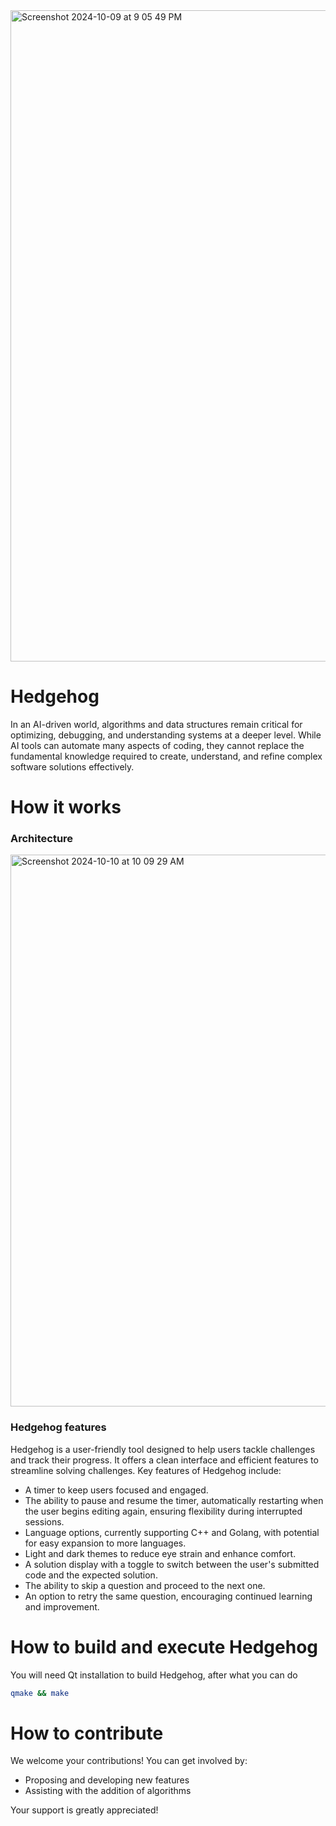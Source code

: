 
<!-- <img width="1042" alt="Screenshot 2024-10-09 at 9 05 36 PM" src="https://github.com/user-attachments/assets/909485fd-68d4-4c96-8535-add125f29a51"> -->
<img width="1042" alt="Screenshot 2024-10-09 at 9 05 49 PM" src="https://github.com/user-attachments/assets/88f62063-929b-49cf-abf7-6fd9018d0238">
<!-- <img width="1042" alt="Screenshot 2024-10-09 at 9 05 56 PM" src="https://github.com/user-attachments/assets/74cfff1b-5700-4429-b0d4-97c1eeecf056"> -->

# Hedgehog

In an AI-driven world, algorithms and data structures remain critical for optimizing, debugging, and understanding systems at a deeper level. While AI tools can automate many aspects of coding, they cannot replace the fundamental knowledge required to create, understand, and refine complex software solutions effectively.

# How it works

### Architecture 

<img width="883" alt="Screenshot 2024-10-10 at 10 09 29 AM" src="https://github.com/user-attachments/assets/5e366cdb-2a63-46a4-a075-0f7f079f1083">


### Hedgehog features

Hedgehog is a user-friendly tool designed to help users tackle challenges and track their progress. It offers a clean interface and efficient features to streamline solving challenges.
Key features of Hedgehog include:

- A timer to keep users focused and engaged.
- The ability to pause and resume the timer, automatically restarting when the user begins editing again, ensuring flexibility during interrupted sessions.
- Language options, currently supporting C++ and Golang, with potential for easy expansion to more languages.
- Light and dark themes to reduce eye strain and enhance comfort.
- A solution display with a toggle to switch between the user's submitted code and the expected solution.
- The ability to skip a question and proceed to the next one.
- An option to retry the same question, encouraging continued learning and improvement.

# How to build and execute Hedgehog

You will need Qt installation to build Hedgehog, after what you can do

```bash
qmake && make
```

# How to contribute

We welcome your contributions! You can get involved by:

- Proposing and developing new features
- Assisting with the addition of algorithms

Your support is greatly appreciated!
